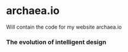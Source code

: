 # archaea.io
Will contain the code for my website archaea.io

### **The evolution of intelligent design**

